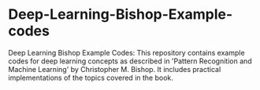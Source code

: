 # Deep-Learning-Bishop-Example-codes
Deep Learning Bishop Example Codes: This repository contains example codes for deep learning concepts as described in 'Pattern Recognition and Machine Learning' by Christopher M. Bishop. It includes practical implementations of the topics covered in the book.
